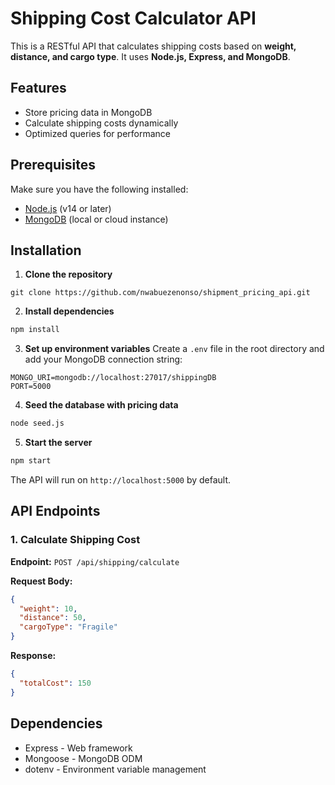 # Shipping Cost Calculator API

This is a RESTful API that calculates shipping costs based on **weight, distance, and cargo type**. It uses **Node.js, Express, and MongoDB**.

## Features

- Store pricing data in MongoDB
- Calculate shipping costs dynamically
- Optimized queries for performance

## Prerequisites

Make sure you have the following installed:

- [Node.js](https://nodejs.org/) (v14 or later)
- [MongoDB](https://www.mongodb.com/) (local or cloud instance)

## Installation

1. **Clone the repository**

```https
git clone https://github.com/nwabuezenonso/shipment_pricing_api.git
```

2. **Install dependencies**

```sh
npm install
```

3. **Set up environment variables**
   Create a `.env` file in the root directory and add your MongoDB connection string:

```
MONGO_URI=mongodb://localhost:27017/shippingDB
PORT=5000
```

4. **Seed the database with pricing data**

```sh
node seed.js
```

5. **Start the server**

```sh
npm start
```

The API will run on `http://localhost:5000` by default.

## API Endpoints

### 1. **Calculate Shipping Cost**

**Endpoint:** `POST /api/shipping/calculate`

**Request Body:**

```json
{
  "weight": 10,
  "distance": 50,
  "cargoType": "Fragile"
}
```

**Response:**

```json
{
  "totalCost": 150
}
```

## Dependencies

- Express - Web framework
- Mongoose - MongoDB ODM
- dotenv - Environment variable management
